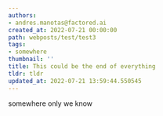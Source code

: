 ```yaml
---
authors:
- andres.manotas@factored.ai
created_at: 2022-07-21 00:00:00
path: webposts/test/test3
tags:
- somewhere
thumbnail: ''
title: This could be the end of everything
tldr: tldr
updated_at: 2022-07-21 13:59:44.550545
---
```


somewhere only we know